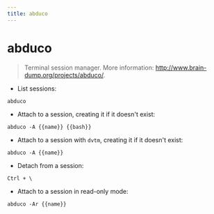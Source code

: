```yaml
---
title: abduco
---
```

# abduco

> Terminal session manager.
> More information: <http://www.brain-dump.org/projects/abduco/>.

- List sessions:

`abduco`

- Attach to a session, creating it if it doesn't exist:

`abduco -A {{name}} {{bash}}`

- Attach to a session with `dvtm`, creating it if it doesn't exist:

`abduco -A {{name}}`

- Detach from a session:

`Ctrl + \`

- Attach to a session in read-only mode:

`abduco -Ar {{name}}`
